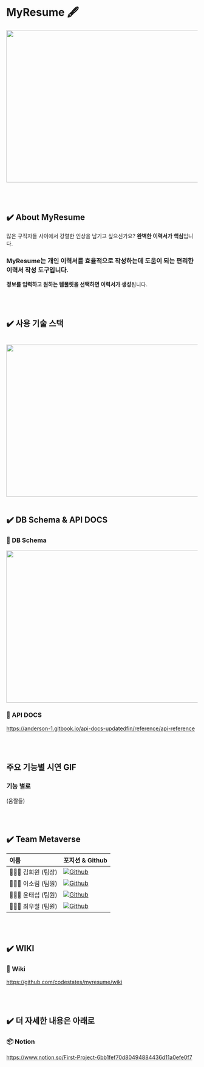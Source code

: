 <h1>MyResume 🖋</h1>

<img src="https://cdn.discordapp.com/attachments/907148789637333047/910720133419397200/MacBook_-_1.png" width="600px" height="400px">


<br><br>

## ✔️ About MyResume
많은 구직자들 사이에서 강렬한 인상을 남기고 싶으신가요? 
**완벽한 이력서가 핵심**입니다.

### MyResume는 개인 이력서를 효율적으로 작성하는데 도움이 되는 편리한 이력서 작성 도구입니다. 

**정보를 입력하고 원하는 템풀릿을 선택하면 이력서가 생성**됩니다.


<br><br>

## ✔️ 사용 기술 스택
<br>
<img src="https://cdn.discordapp.com/attachments/907148789637333047/910765281813618698/MYRESUME_1.png" width="700px" height="400px">
<br><br>

## ✔️ DB Schema & API DOCS
### 📒 DB Schema
<img src="https://cdn.discordapp.com/attachments/907148789637333047/910723195353563207/2021-11-13_9.32.10_uprgb_anime_noise2_2x.png"  width="800px" height="400px" />

<br>

### 📒 API DOCS
https://anderson-1.gitbook.io/api-docs-updatedfin/reference/api-reference

<br><br>

## 주요 기능별 시연 GIF
### 기능 별로
(움짤들)

<br><br>

## ✔️ Team Metaverse

|이름|포지션 & Github|
|:---|:---|
|👩🏻‍💻 김희원 (팀장)|<a href="https://github.com/heewonkim-dev"><img alt="Github" src ="https://img.shields.io/badge/Frontend-@heewonkimdev-181717.svg?&style=for-the-badge&logo=Github&logoColor=white"/></a>|
|👩🏻‍💻 이소림 (팀원)|<a href="https://github.com/solimleee"><img alt="Github" src ="https://img.shields.io/badge/Frontend-@solimleee-181717.svg?&style=for-the-badge&logo=Github&logoColor=white"/></a>|
|👨🏻‍💻 윤태섭 (팀원)|<a href="https://github.com/taesubyun"><img alt="Github" src ="https://img.shields.io/badge/Frontend-@taesubyun-181717.svg?&style=for-the-badge&logo=Github&logoColor=white"/></a>|
|👨🏻‍💻 최우철 (팀원)|<a href="https://github.com/chltjdrhd777"><img alt="Github" src ="https://img.shields.io/badge/Backend-@chltjdrhd777-181717.svg?&style=for-the-badge&logo=Github&logoColor=white"/></a>|

<br><br>

## ✔️ WIKI
### 📖 Wiki
https://github.com/codestates/myresume/wiki

<br><br>

## ✔️ 더 자세한 내용은 아래로
### 📦 Notion
https://www.notion.so/First-Project-6bb1fef70d80494884436d11a0efe0f7

<br><br>
<br><br>
